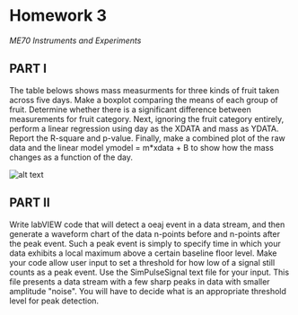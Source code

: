 # Homework 3
*ME70 Instruments and Experiments*

## PART I
The table belows shows mass measurments for three kinds of fruit taken across five days. Make a boxplot comparing the means of each group of fruit. Determine whether there is a significant difference between measurements for fruit category. Next, ignoring the fruit category entirely, perform a linear regression using day as the XDATA and mass as YDATA. Report the R-square and p-value. Finally, make a combined plot of the raw data and the linear model ymodel = m*xdata + B to show how the mass changes as a function of the day.

![alt text](https://github.com/0xmaia/Images/blob/main/ME70_Hmwk03_Image.jpg)

## PART II
Write labVIEW code that will detect a oeaj event in a data stream, and then generate a waveform chart of the data n-points before and n-points after the peak event. Such a peak event is simply to specify time in which your data exhibits a local maximum above a certain baseline floor level. Make your code allow user input to set a threshold for how low of a signal still counts as a peak event. Use the SimPulseSignal text file for your input. This file presents a data stream with a few sharp peaks in data with smaller amplitude "noise". You will have to decide what is an appropriate threshold level for peak detection.

